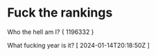 # Fuck the rankings

Who the hell am I?
{ 1196332 }

What fucking year is it?
[ 2024-01-14T20:18:50Z ]
